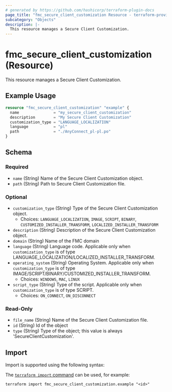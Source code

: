 ```yaml
---
# generated by https://github.com/hashicorp/terraform-plugin-docs
page_title: "fmc_secure_client_customization Resource - terraform-provider-fmc"
subcategory: "Objects"
description: |-
  This resource manages a Secure Client Customization.
---
```


# fmc_secure_client_customization (Resource)

This resource manages a Secure Client Customization.

## Example Usage

```terraform
resource "fmc_secure_client_customization" "example" {
  name               = "my_secure_client_customization"
  description        = "My Secure Client Customization"
  customization_type = "LANGUAGE_LOCALIZATION"
  language           = "pl"
  path               = "./AnyConnect_pl-pl.po"
}
```

<!-- schema generated by tfplugindocs -->
## Schema

### Required

- `name` (String) Name of the Secure Client Customization object.
- `path` (String) Path to Secure Client Customization file.

### Optional

- `customization_type` (String) Type of the Secure Client Customization object.
  - Choices: `LANGUAGE_LOCALIZATION`, `IMAGE`, `SCRIPT`, `BINARY`, `CUSTOMIZED_INSTALLER_TRANSFORM`, `LOCALIZED_INSTALLER_TRANSFORM`
- `description` (String) Description of the Secure Client Customization object.
- `domain` (String) Name of the FMC domain
- `language` (String) Language code. Applicable only when `customization_type` is of type LANGUAGE_LOCALIZATION/LOCALIZED_INSTALLER_TRANSFORM.
- `operating_system` (String) Operating System. Applicable only when `customization_type` is of type IMAGE/SCRIPT/BINARY/CUSTOMIZED_INSTALLER_TRANSFORM.
  - Choices: `WINDOWS`, `MAC`, `LINUX`
- `script_type` (String) Type of the script. Applicable only when `customization_type` is of type SCRIPT.
  - Choices: `ON_CONNECT`, `ON_DISCONNECT`

### Read-Only

- `file_name` (String) Name of the Secure Client Customization file.
- `id` (String) Id of the object
- `type` (String) Type of the object; this value is always 'SecureClientCustomization'.

## Import

Import is supported using the following syntax:

The [`terraform import` command](https://developer.hashicorp.com/terraform/cli/commands/import) can be used, for example:

```shell
terraform import fmc_secure_client_customization.example "<id>"
```
